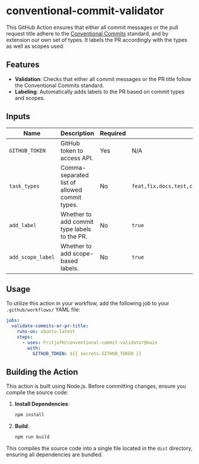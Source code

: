# conventional-commit-validator

This GitHub Action ensures that either all commit messages or the pull request title adhere to the [Conventional Commits](https://www.conventionalcommits.org/en/v1.0.0/) standard, and by extension our own set of types. It labels the PR accordingly with the types as well as scopes used.

## Features

- **Validation**: Checks that either all commit messages or the PR title follow the Conventional Commits standard.
- **Labeling**: Automatically adds labels to the PR based on commit types and scopes.

## Inputs

| Name               | Description                                                      | Required | Default                                             |
|--------------------|------------------------------------------------------------------|----------|-----------------------------------------------------|
| `GITHUB_TOKEN`     | GitHub token to access API.                                      | Yes      | N/A                                                 |
| `task_types`       | Comma-separated list of allowed commit types.                    | No       | `feat,fix,docs,test,ci,refactor,perf,chore,revert,build,style` |
| `add_label`        | Whether to add commit type labels to the PR.                     | No       | `true`                                              |
| `add_scope_label`  | Whether to add scope-based labels.                               | No       | `true`                                              |

## Usage

To utilize this action in your workflow, add the following job to your `.github/workflows/` YAML file:

```yaml
jobs:
  validate-commits-or-pr-title:
    runs-on: ubuntu-latest
    steps:
      - uses: FritjofH/conventional-commit-validator@main
        with:
          GITHUB_TOKEN: ${{ secrets.GITHUB_TOKEN }}
```

## Building the Action

This action is built using Node.js. Before committing changes, ensure you compile the source code:

1. **Install Dependencies**:

   ```bash
   npm install
   ```

2. **Build**:

   ```bash
   npm run build
   ```


This compiles the source code into a single file located in the `dist` directory, ensuring all dependencies are bundled.